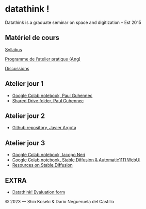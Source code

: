 # datathink !

Datathink is a graduate seminar on space and digitization – Est 2015

## Matériel de cours

[Syllabus](https://github.com/CUPUM/datathink/blob/main/koseki-syllabus-ame6201.md)

[Programme de l‘atelier pratique (Ang)](https://github.com/CUPUM/datathink/blob/c8d556b8167467b902b01f8f3fee8df558288bcf/negueruela_del_castillo-description-city_as_collection.md)

[Discussions](https://github.com/CUPUM/datathink/discussions)

## Atelier jour 1

* [Google Colab notebook, Paul Guhennec](https://colab.research.google.com/drive/1um_bjfm0xb_X4ZEuoRKpdmD3UhEmNREQ?usp=share_link)
* [Shared Drive folder, Paul Guhennec](https://drive.google.com/drive/u/3/folders/1otoOMpGWax6QLkWjsOA8iL10vfzBIfk9)

## Atelier jour 2

* [Github repository, Javier Argota](https://github.com/Reivajar/datathink_2023)

## Atelier jour 3

* [Google Colab notebook, Iacopo Neri](https://colab.research.google.com/drive/1TvT7PQkhgK69Srry5NWeGmG3P-uQIU0f?usp=share_link)
* [Google Colab notebook, Stable Diffusion & Automatic1111 WebUI](https://colab.research.google.com/github/TheLastBen/fast-stable-diffusion/blob/main/fast_stable_diffusion_AUTOMATIC1111.ipynb#scrollTo=PjzwxTkPSPHf)
* [Resources on Stable Diffusion](https://drive.google.com/file/d/1EBmYEsikYkAeIsTdIX29iKzP7z6zC2oy/view?usp=sharing)


## EXTRA
* [Datathink! Evaluation form](https://forms.gle/NFLLXpvsjoGo8XLa6)

© 2023 — Shin Koseki & Dario Negueruela del Castillo
